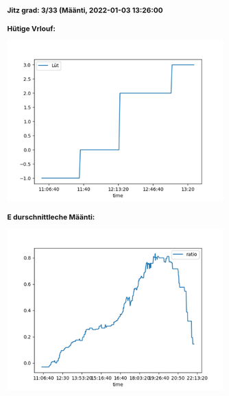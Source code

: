 ### Jitz grad: 3/33 (Määnti, 2022-01-03 13:26:00

### Hütige Vrlouf:
![Graph](Today.png)

### E durschnittleche Määnti:
![Graph](Määnti.png)